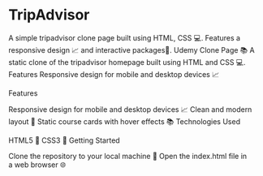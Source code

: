 # TripAdvisor
A simple tripadvisor clone page built using HTML, CSS 💻. Features a responsive design 📈 and interactive packages🤩. Udemy Clone Page 📚 A static clone of the tripadvisor homepage built using HTML and CSS 💻.  Features  Responsive design for mobile and desktop devices 📈 

Features

Responsive design for mobile and desktop devices 📈
Clean and modern layout 🎨
Static course cards with hover effects 📚
Technologies Used

HTML5 📄
CSS3 💅
Getting Started

Clone the repository to your local machine 📁
Open the index.html file in a web browser 🌐

